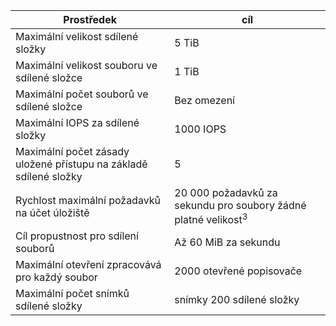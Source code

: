 | Prostředek | cíl |
|----------|---------------|
| Maximální velikost sdílené složky | 5 TiB |
| Maximální velikost souboru ve sdílené složce | 1 TiB |
| Maximální počet souborů ve sdílené složce | Bez omezení |
| Maximální IOPS za sdílené složky | 1000 IOPS |
| Maximální počet zásady uložené přístupu na základě sdílené složky | 5 |
| Rychlost maximální požadavků na účet úložiště | 20 000 požadavků za sekundu pro soubory žádné platné velikost<sup>3</sup> |
| Cíl propustnost pro sdílení souborů | Až 60 MiB za sekundu |
| Maximální otevření zpracovává pro každý soubor | 2000 otevřené popisovače |
| Maximální počet snímků sdílené složky | snímky 200 sdílené složky |
